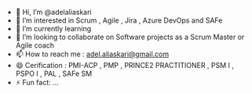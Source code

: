 - 👋 Hi, I’m @adelaliaskari
- 👀 I’m interested in Scrum , Agile , Jira , Azure DevOps and SAFe
- 🌱 I’m currently learning  
- 💞️ I’m looking to collaborate on Software projects as a Scrum Master or Agile coach
- 📫 How to reach me : adel.aliaskari@gmail.com
- 😄 Cerification : PMI-ACP , PMP , PRINCE2 PRACTITIONER , PSM I , PSPO I , PAL , SAFe SM 
- ⚡ Fun fact: ...

<!---
adelaliaskari/adelaliaskari is a ✨ special ✨ repository because its `README.md` (this file) appears on your GitHub profile.
You can click the Preview link to take a look at your changes.
--->
